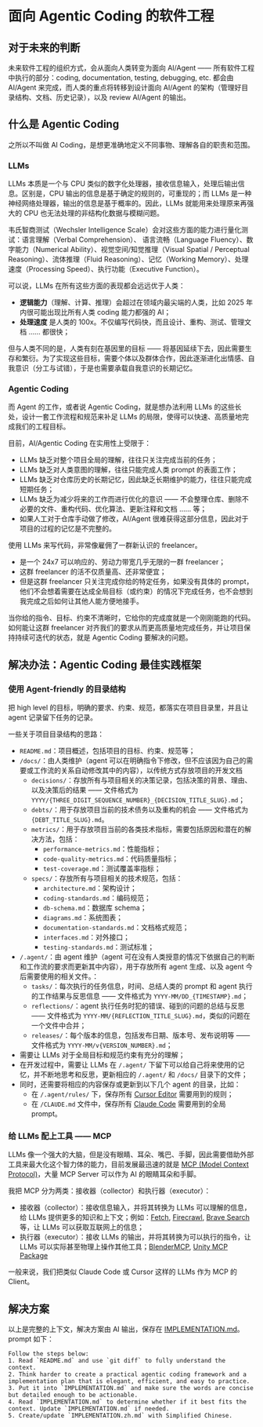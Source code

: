 # 面向 Agentic Coding 的软件工程

## 对于未来的判断

未来软件工程的组织方式，会从面向人类转变为面向 AI/Agent —— 所有软件工程中执行的部分：coding, documentation, testing, debugging, etc. 都会由 AI/Agent 来完成，而人类的重点将转移到设计面向 AI/Agent 的架构（管理好目录结构、文档、历史记录），以及 review AI/Agent 的输出。

## 什么是 Agentic Coding

之所以不叫做 AI Coding，是想更准确地定义不同事物、理解各自的职责和范围。

### LLMs

LLMs 本质是一个与 CPU 类似的数字化处理器，接收信息输入，处理后输出信息。区别是，CPU 输出的信息是基于确定的规则的，可重现的；而 LLMs 是一种神经网络处理器，输出的信息是基于概率的。因此，LLMs 就能用来处理原来再强大的 CPU 也无法处理的非结构化数据与模糊问题。

韦氏智商测试（Wechsler Intelligence Scale）会对这些方面的能力进行量化测试：语言理解（Verbal Comprehension）、 语言流畅（Language Fluency）、数字能力（Numerical Ability）、视觉空间/知觉推理（Visual Spatial / Perceptual Reasoning）、流体推理（Fluid Reasoning）、记忆（Working Memory）、处理速度（Processing Speed）、执行功能（Executive Function）。

可以说，LLMs 在所有这些方面的表现都会远远优于人类：

- **逻辑能力**（理解、计算、推理）会超过在领域内最尖端的人类，比如 2025 年内很可能出现比所有人类 coding 能力都强的 AI；
- **处理速度** 是人类的 100x。不仅编写代码快，而且设计、重构、测试、管理文档 …… 都很快；

但与人类不同的是，人类有刻在基因里的目标 —— 将基因延续下去，因此需要生存和繁衍。为了实现这些目标，需要个体以及群体合作，因此逐渐进化出情感、自我意识（分工与试错），于是也需要承载自我意识的长期记忆。

### Agentic Coding

而 Agent 的工作，或者说 Agentic Coding，就是想办法利用 LLMs 的这些长处，设计一套工作流程和规范来补足 LLMs 的局限，使得可以快速、高质量地完成我们的工程目标。

目前，AI/Agentic Coding 在实用性上受限于：

- LLMs 缺乏对整个项目全局的理解，往往只关注完成当前的任务；
- LLMs 缺乏对人类意图的理解，往往只能完成人类 prompt 的表面工作；
- LLMs 缺乏对仓库历史的长期记忆，因此缺乏长期维护的能力，往往只能完成短期任务；
- LLMs 缺乏为减少将来的工作而进行优化的意识 —— 不会整理仓库、删除不必要的文件、重构代码、优化算法、更新注释和文档 …… 等；
- 如果人工对于仓库手动做了修改，AI/Agent 很难获得这部分信息，因此对于项目的过程的记忆是不完整的。

使用 LLMs 来写代码，非常像雇佣了一群新认识的 freelancer。

- 是一个 24x7 可以响应的、劳动力带宽几乎无限的一群 freelancer；
- 这群 freelancer 的活不仅质量高、还非常便宜；
- 但是这群 freelancer 只关注完成你给的特定任务，如果没有具体的 prompt，他们不会想着需要在达成全局目标（或约束）的情况下完成任务，也不会想到我完成之后如何让其他人能方便地接手。

当你给的指令、目标、约束不清晰时，它给你的完成度就是一个刚刚能跑的代码。如何能让这群 freelancer 对齐我们的要求从而更高质量地完成任务，并让项目保持持续可迭代的状态，就是 Agentic Coding 要解决的问题。

## 解决办法：Agentic Coding 最佳实践框架

### 使用 Agent-friendly 的目录结构

把 high level 的目标，明确的要求、约束、规范，都落实在项目目录里，并且让 agent 记录留下任务的记录。

一些关于项目目录结构的思路：

- `README.md`：项目概述，包括项目的目标、约束、规范等；
- `/docs/`：由人类维护（agent 可以在明确指令下修改，但不应该因为自己的需要或工作流的关系自动修改其中的内容），以传统方式存放项目的开发文档
  - `decisions/`：存放所有与项目相关的决策记录，包括决策的背景、理由、以及决策后的结果 —— 文件格式为 `YYYY/{THREE_DIGIT_SEQUENCE_NUMBER}_{DECISION_TITLE_SLUG}.md`；
  - `debts/`：用于存放项目当前的技术债务以及重构的机会 —— 文件格式为 `{DEBT_TITLE_SLUG}.md`。
  - `metrics/`：用于存放项目当前的各类技术指标，需要包括原因和潜在的解决方法，包括：
    - `performance-metrics.md`：性能指标；
    - `code-quality-metrics.md`：代码质量指标；
    - `test-coverage.md`：测试覆盖率指标；
  - `specs/`：存放所有与项目相关的技术规范，包括：
    - `architecture.md`：架构设计；
    - `coding-standards.md`：编码规范；
    - `db-schema.md`：数据库 schema；
    - `diagrams.md`：系统图表；
    - `documentation-standards.md`：文档格式规范；
    - `interfaces.md`：对外接口；
    - `testing-standards.md`：测试标准；
- `/.agent/`：由 agent 维护（agent 可在没有人类授意的情况下依据自己的判断和工作流的要求而更新其中内容），用于存放所有 agent 生成、以及 agent 今后需要使用的相关文件。：
  - `tasks/`：每次执行的任务信息，时间、总结人类的 prompt 和 agent 执行的工作结果与反思信息 —— 文件格式为 `YYYY-MM/DD_{TIMESTAMP}.md`；
  - `reflections/`：agent 执行任务时犯的错误、碰到的问题的总结与反思 —— 文件格式为 `YYYY-MM/{REFLECTION_TITLE_SLUG}.md`，类似的问题在一个文件中合并；
  - `releases/`：每个版本的信息，包括发布日期、版本号、发布说明等 —— 文件格式为 `YYYY-MM/v{VERSION_NUMBER}.md`；
- 需要让 LLMs 对于全局目标和规范约束有充分的理解；
- 在开发过程中，需要让 LLMs 在 `/.agent/` 下留下可以给自己将来使用的记忆，并不断地思考和反思，更新相应的 `/.agent/` 和 `/docs/` 目录下的文件；
- 同时，还需要将相应的内容保存或更新到以下几个 agent 的目录，比如：
  - 在 `/.agent/rules/` 下，保存所有 [Cursor Editor](https://www.cursor.com/) 需要用到的规则；
  - 在 `/CLAUDE.md` 文件中，保存所有 [Claude Code](https://docs.anthropic.com/en/docs/agents-and-tools/claude-code/overview) 需要用到的全局 prompt。

### 给 LLMs 配上工具 —— MCP

LLMs 像一个强大的大脑，但是没有眼睛、耳朵、嘴巴、手脚，因此需要借助外部工具来最大化这个智力体的能力，目前发展最迅速的就是 [MCP (Model Context Protocol)](https://modelcontextprotocol.io/introduction)，大量 MCP Server 可以作为 AI 的眼睛耳朵和手脚。

我把 MCP 分为两类：接收器（collector）和执行器（executor）：

- 接收器（collector）：接收信息输入，并将其转换为 LLMs 可以理解的信息，给 LLMs 提供更多的知识和上下文；例如：[Fetch](https://github.com/modelcontextprotocol/servers/tree/main/src/fetch), [Firecrawl](https://github.com/mendableai/firecrawl-mcp-server), [Brave Search](https://github.com/modelcontextprotocol/servers/tree/main/src/brave-search) 等，让 LLMs 可以获取互联网上的信息；
- 执行器（executor）：接收 LLMs 的输出，并将其转换为可以执行的指令，让 LLMs 可以实际甚至物理上操作其他工具；[BlenderMCP](https://github.com/ahujasid/blender-mcp), [Unity MCP Package](https://github.com/justinpbarnett/unity-mcp)

一般来说，我们把类似 Claude Code 或 Cursor 这样的 LLMs 作为 MCP 的 Client。

## 解决方案

以上是完整的上下文，解决方案由 AI 输出，保存在 [IMPLEMENTATION.md](./IMPLEMENTATION.md)。prompt 如下：

```plaintext
Follow the steps below:
1. Read `README.md` and use `git diff` to fully understand the context.
2. Think harder to create a practical agentic coding framework and a implementation plan that is elegant, efficient, and easy to practice.
3. Put it into `IMPLEMENTATION.md` and make sure the words are concise but detailed enough to be actionable.
4. Read `IMPLEMENTATION.md` to determine whether if it best fits the context. Update `IMPLEMENTATION.md` if needed.
5. Create/update `IMPLEMENTATION.zh.md` with Simplified Chinese.
```
